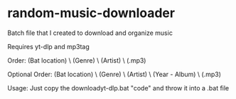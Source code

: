 # random-music-downloader

Batch file that I created to download and organize music

Requires yt-dlp and mp3tag

Order: (Bat location) \ (Genre) \ (Artist) \ (.mp3)

Optional Order: (Bat location) \ (Genre) \ (Artist) \ (Year - Album) \ (.mp3)

Usage: Just copy the downloadyt-dlp.bat "code" and throw it into a .bat file
